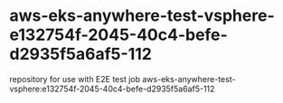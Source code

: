 # aws-eks-anywhere-test-vsphere-e132754f-2045-40c4-befe-d2935f5a6af5-112
repository for use with E2E test job aws-eks-anywhere-test-vsphere:e132754f-2045-40c4-befe-d2935f5a6af5-112
